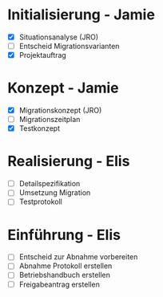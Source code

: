 # Initialisierung - Jamie
- [x] Situationsanalyse (JRO)
- [ ] Entscheid Migrationsvarianten
- [x] Projektauftrag
# Konzept - Jamie
- [x] Migrationskonzept (JRO)
- [ ] Migrationszeitplan
- [x] Testkonzept
# Realisierung - Elis
- [ ] Detailspezifikation
- [ ] Umsetzung Migration
- [ ] Testprotokoll
# Einführung - Elis
- [ ] Entscheid zur Abnahme vorbereiten
- [ ] Abnahme Protokoll erstellen
- [ ] Betriebshandbuch erstellen
- [ ] Freigabeantrag erstellen